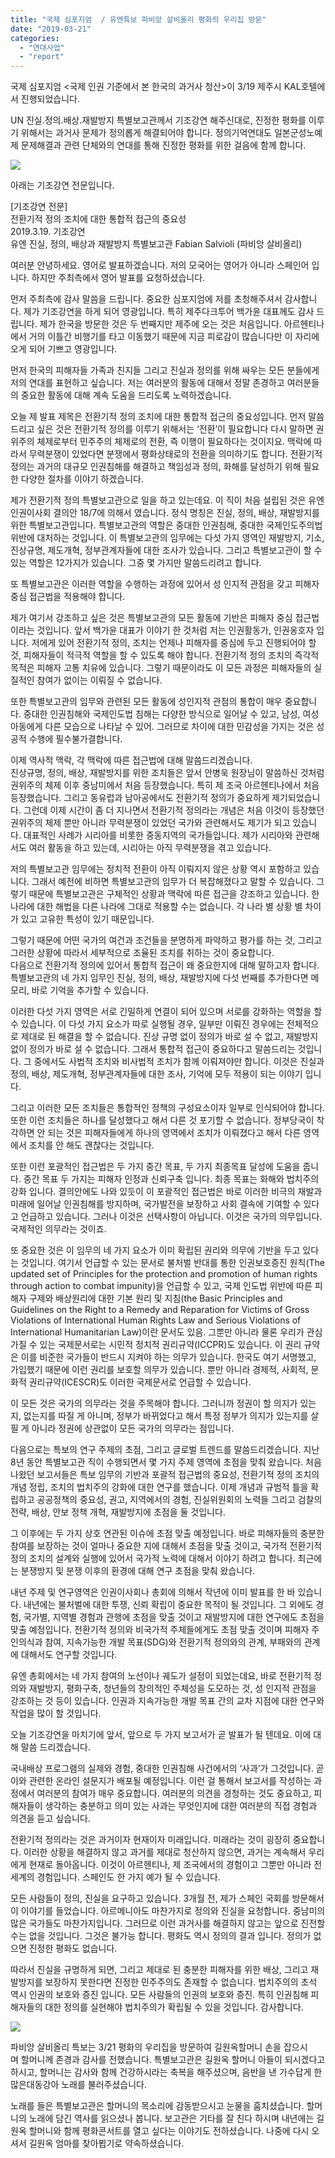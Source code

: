 ```yaml
---
title: "국제 심포지엄  / 유엔특보 파비앙 살비올리 평화의 우리집 방문"
date: "2019-03-21"
categories: 
  - "연대사업"
  - "report"
---
```


국제 심포지엄 <국제 인권 기준에서 본 한국의 과거사 청산>이 3/19 제주시 KAL호텔에서 진행되었습니다.

UN 진실.정의.배상.재발방지 특별보고관께서 기조강연 해주신대로, 진정한 평화를 이루기 위해서는 과거사 문제가 정의롭게 해결되어야 합니다. 정의기억연대도 일본군성노예제 문제해결과 관련 단체와의 연대를 통해 진정한 평화를 위한 걸음에 함께 합니다.

![](http://womenandwar.net/kr/wp-content/uploads/2019/03/55752296_2290038727906347_760120017806163968_o-1024x576.jpg)

아래는 기조강연 전문입니다.

\[기조강연 전문\]  
전환기적 정의 조치에 대한 통합적 접근의 중요성  
2019.3.19. 기조강연  
유엔 진실, 정의, 배상과 재발방지 특별보고관 Fabian Salvioli (파비앙 살비올리)

여러분 안녕하세요. 영어로 발표하겠습니다. 저의 모국어는 영어가 아니라 스페인어 입니다. 하지만 주최측에서 영어 발표를 요청하셨습니다.

먼저 주최측에 감사 말씀을 드립니다. 중요한 심포지엄에 저를 초청해주셔서 감사합니다. 제가 기조강연을 하게 되어 영광입니다. 특히 제주다크투어 백가윤 대표께도 감사 드립니다. 제가 한국을 방문한 것은 두 번째지만 제주에 오는 것은 처음입니다. 아르헨티나에서 거의 이틀간 비행기를 타고 이동했기 때문에 지금 피로감이 많습니다만 이 자리에 오게 되어 기쁘고 영광입니다.

  
먼저 한국의 피해자들 가족과 친지들 그리고 진실과 정의를 위해 싸우는 모든 분들에게 저의 연대를 표현하고 싶습니다. 저는 여러분의 활동에 대해서 정말 존경하고 여러분들의 중요한 활동에 대해 계속 도움을 드리도록 노력하겠습니다.

  
오늘 제 발표 제목은 전환기적 정의 조치에 대한 통합적 접근의 중요성입니다. 먼저 말씀드리고 싶은 것은 전환기적 정의를 이루기 위해서는 ‘전환’이 필요합니다 다시 말하면 권위주의 체제로부터 민주주의 체제로의 전환, 즉 이행이 필요하다는 것이지요. 맥락에 따라서 무력분쟁이 있었다면 분쟁에서 평화상태로의 전환을 의미하기도 합니다. 전환기적 정의는 과거의 대규모 인권침해를 해결하고 책임성과 정의, 화해를 달성하기 위해 필요한 다양한 절차를 이야기 하겠습니다.

제가 전환기적 정의 특별보고관으로 일을 하고 있는데요. 이 직이 처음 설립된 것은 유엔 인권이사회 결의안 18/7에 의해서 였습니다. 정식 명칭은 진실, 정의, 배상, 재발방지를 위한 특별보고관입니다. 특별보고관의 역할은 중대한 인권침해, 중대한 국제인도주의법 위반에 대처하는 것입니다. 이 특별보고관의 임무에는 다섯 가지 영역인 재발방지, 기소, 진상규명, 제도개혁, 정부관계자들에 대한 조사가 있습니다. 그리고 특별보고관이 할 수 있는 역할은 12가지가 있습니다. 그중 몇 가지만 말씀드리려고 합니다.

또 특별보고관은 이러한 역할을 수행하는 과정에 있어서 성 인지적 관점을 갖고 피해자 중심 접근법을 적용해야 합니다.

제가 여기서 강조하고 싶은 것은 특별보고관의 모든 활동에 기반은 피해자 중심 접근법이라는 것입니다. 앞서 백가윤 대표가 이야기 한 것처럼 저는 인권활동가, 인권옹호자 입니다. 저에게 있어 전환기적 정의, 조치는 언제나 피해자를 중심에 두고 진행되어야 할 것, 피해자들이 적극적 역할을 할 수 있도록 해야 합니다. 전환기적 정의 조치의 즉각적 목적은 피해자 고통 치유에 있습니다. 그렇기 때문이라도 이 모든 과정은 피해자들의 실질적인 참여가 없이는 이뤄질 수 없습니다.

  
또한 특별보고관의 임무와 관련된 모든 활동에 성인지적 관점의 통합이 매우 중요합니다. 중대한 인권침해와 국제인도법 침해는 다양한 방식으로 일어날 수 있고, 남성, 여성 아동에게 다른 모습으로 나타날 수 있어. 그러므로 차이에 대한 민감성을 가지는 것은 성공적 수행에 필수불가결합니다.

이제 역사적 맥락, 각 맥락에 따른 접근법에 대해 말씀드리겠습니다.  
진상규명, 정의, 배상, 재발방지를 위한 조치들은 앞서 안병욱 원장님이 말씀하신 것처럼 권위주의 체제 이후 중남미에서 처음 등장했습니다. 특히 제 조국 아르헨티나에서 처음 등장했습니다. 그리고 동유럽과 남아공에서도 전환기적 정의가 중요하게 제기되었습니다. 그런데 이제 시간이 좀 더 지나면서 전환기적 정의라는 개념은 처음 이것이 등장했던 권위주의 체제 뿐만 아니라 무력분쟁이 있었던 국가와 관련해서도 제기가 되고 있습니다. 대표적인 사례가 시리아를 비롯한 중동지역의 국가들입니다. 제가 시리아와 관련해서도 여러 활동을 하고 있는데, 시리아는 아직 무력분쟁을 겪고 있습니다.

저의 특별보고관 임무에는 정치적 전환이 아직 이뤄지지 않은 상황 역시 포함하고 있습니다. 그래서 예전에 비하면 특별보고관의 임무가 더 복잡해졌다고 말할 수 있습니다. 그렇기 때문에 특별보고관은 구체적인 상황과 맥락에 따른 접근을 강조하고 있습니다. 한 나라에 대한 해법을 다른 나라에 그대로 적용할 수는 없습니다. 각 나라 별 상황 별 차이가 있고 고유한 특성이 있기 때문입니다.

그렇기 때문에 어떤 국가의 여건과 조건들을 분명하게 파악하고 평가를 하는 것, 그리고 그러한 상황에 따라서 세부적으로 조율된 조치를 취하는 것이 중요합니다.  
다음으로 전환기적 정의에 있어서 통합적 접근이 왜 중요한지에 대해 말하고자 합니다. 특별보고관의 네 가지 임무인 진실, 정의, 배상, 재발방지에 다섯 번째를 추가한다면 메모리, 바로 기억을 추가할 수 있습니다.

  
이러한 다섯 가지 영역은 서로 긴밀하게 연결이 되어 있으며 서로를 강화하는 역할을 할 수 있습니다. 이 다섯 가지 요소가 따로 실행될 경우, 일부만 이뤄진 경우에는 전체적으로 제대로 된 해결을 할 수 없습니다. 진상 규명 없이 정의가 바로 설 수 없고, 재발방지 없이 정의가 바로 설 수 없습니다. 그래서 통합적 접근이 중요하다고 말씀드리는 것입니다. 그 중에서도 사법적 조치와 비사법적 조치가 함께 이뤄져야만 합니다. 이것은 진실과 정의, 배상, 제도개혁, 정부관계자들에 대한 조사, 기억에 모두 적용이 되는 이야기 입니다.

  
그리고 이러한 모든 조치들은 통합적인 정책의 구성요소이자 일부로 인식되어야 합니다. 또한 이런 조치들은 하나를 달성했다고 해서 다른 것 포기할 수 없습니다. 정부당국이 착각하면 안 되는 것은 피해자들에게 하나의 영역에서 조치가 이뤄졌다고 해서 다른 영역에서 조치를 안 해도 괜찮다는 것입니다.

  
또한 이런 포괄적인 접근법은 두 가지 중간 목표, 두 가지 최종목표 달성에 도움을 줍니다. 중간 목표 두 가지는 피해자 인정과 신뢰구축 입니다. 최종 목표는 화해와 법치주의 강화 입니다. 결의안에도 나와 있듯이 이 포괄적인 접근법은 바로 이러한 비극의 재발과 미래에 일어날 인권침해를 방지하며, 국가발전을 보장하고 사회 결속에 기여할 수 있다고 언급하고 있습니다. 그러나 이것은 선택사항이 아닙니다. 이것은 국가의 의무입니다. 국제적인 의무라는 것이죠.

  
또 중요한 것은 이 임무의 네 가지 요소가 이미 확립된 권리와 의무에 기반을 두고 있다는 것입니다. 여기서 언급할 수 있는 문서로 불처벌 반대를 통한 인권보호증진 원칙(The updated set of Principles for the protection and promotion of human rights through action to combat impunity)을 언급할 수 있고, 국제 인도법 위반에 따른 피해자 구제와 배상원리에 대한 기본 원리 및 지침(the Basic Principles and Guidelines on the Right to a Remedy and Reparation for Victims of Gross Violations of International Human Rights Law and Serious Violations of International Humanitarian Law)이란 문서도 있음. 그뿐만 아니라 물론 우리가 관심 가질 수 있는 국제문서로는 시민적 정치적 권리규약(ICCPR)도 있습니다. 이 권리 규약은 이를 비준한 국가들이 반드시 지켜야 하는 의무가 있습니다. 한국도 여기 서명했고, 가입했기 때문에 이런 권리를 보호할 의무가 있습니다. 뿐만 아니라 경제적, 사회적, 문화적 권리규약(ICESCR)도 이러한 국제문서로 언급할 수 있습니다.

  
이 모든 것은 국가의 의무라는 것을 주목해야 합니다. 그러니까 정권이 할 의지가 있는지, 없는지를 따질 게 아니며, 정부가 바뀌었다고 해서 특정 정부가 의지가 있는지를 살필 게 아니라 정권에 상관없이 모든 국가의 의무라는 점입니다.

  
다음으로는 특보의 연구 주제의 초점, 그리고 글로벌 트렌드를 말씀드리겠습니다. 지난 8년 동안 특별보고관 직이 수행되면서 몇 가지 주제 영역에 초점을 맞춰 왔습니다. 처음 나왔던 보고서들은 특보 임무의 기반과 포괄적 접근법의 중요성, 전환기적 정의 조치의 개념 정립, 조치의 법치주의 강화에 대한 연구를 했습니다. 이제 개념과 규범적 틀을 확립하고 공공정책의 중요성, 권고, 지역에서의 경험, 진실위원회의 노력들 그리고 검찰의 전략, 배상, 안보 정책 개혁, 재발방지에 초점을 둘 것입니다.

  
그 이후에는 두 가지 상호 연관된 이슈에 초점 맞출 예정입니다. 바로 피해자들의 충분한 참여를 보장하는 것이 얼마나 중요한 지에 대해서 초점을 맞출 것이고, 국가적 전환기적 정의 조치의 설계와 실행에 있어서 국가적 노력에 대해서 이야기 하려고 합니다. 최근에는 분쟁방지 및 분쟁 이후의 환경에 대해 연구 초점을 맞춰 왔습니다.

  
내년 주제 및 연구영역은 인권이사회나 총회에 의해서 작년에 이미 발표를 한 바 있습니다. 내년에는 불처벌에 대한 투쟁, 신뢰 확립이 중요한 목적이 될 것입니다. 그 외에도 경험, 국가별, 지역별 경험과 관행에 초점을 맞출 것이고 재발방지에 대한 연구에도 초점을 맞출 예정입니다. 전환기적 정의와 비국가적 주체들에게도 초점 맞출 것이며 피해자 주인의식과 참여, 지속가능한 개발 목표(SDG)와 전환기적 정의와의 관계, 부패와의 관계에 대해서도 연구할 것입니다.

  
유엔 총회에서는 네 가지 참여의 노선이나 궤도가 설정이 되었는데요, 바로 전환기적 정의와 재발방지, 평화구축, 청년들의 창의적인 주체성을 도모하는 것, 성 인지적 관점을 강조하는 것 등이 있습니다. 인권과 지속가능한 개발 목표 간의 교차 지점에 대한 연구와 작업을 많이 할 것입니다.

  
오늘 기조강연을 마치기에 앞서, 앞으로 두 가지 보고서가 곧 발표가 될 텐데요. 이에 대해 말씀 드리겠습니다.

  
국내배상 프로그램의 실제와 경험, 중대한 인권침해 사건에서의 ‘사과’가 그것입니다. 곧 이와 관련한 온라인 설문지가 배포될 예정입니다. 이런 걸 통해서 보고서를 작성하는 과정에서 여러분의 참여가 매우 중요합니다. 여러분의 의견을 경청하는 것도 중요하고, 피해자들이 생각하는 충분하고 의미 있는 사과는 무엇인지에 대한 여러분의 직접 경험과 의견을 듣고 싶습니다.

  
전환기적 정의라는 것은 과거이자 현재이자 미래입니다. 미래라는 것이 굉장히 중요합니다. 이러한 상황을 해결하지 않고 과거를 제대로 청산하지 않으면, 과거는 계속해서 우리에게 현재로 돌아옵니다. 이것이 아르헨티나, 제 조국에서의 경험이고 그뿐만 아니라 전 세계의 경험입니다. 스페인도 한 가지 예가 될 수 있습니다.

  
모든 사람들이 정의, 진실을 요구하고 있습니다. 3개월 전, 제가 스페인 국회를 방문해서 이 이야기를 들었습니다. 아르메니아도 마찬가지로 정의와 진실을 요청합니다. 중남미의 많은 국가들도 마찬가지입니다. 그러므로 이런 과거사를 해결하지 않고는 앞으로 진전할 수는 없을 것입니다. 그것은 불가능 합니다. 평화도 역시 정의의 결과 입니다. 정의가 없으면 진정한 평화도 없습니다.

  
따라서 진실을 규명하게 되면, 그리고 제대로 된 충분한 피해자를 위한 배상, 그리고 재발방지를 보장하지 못한다면 진정한 민주주의도 존재할 수 없습니다. 법치주의의 초석 역시 인권의 보호와 증진 입니다. 모든 사람들의 인권의 보호와 증진. 특히 인권침해 피해자들의 대한 정의를 실현해야 법치주의가 확립될 수 있을 것입니다. 감사합니다.

![](http://womenandwar.net/kr/wp-content/uploads/2019/03/55575707_2347994951898171_389504244702511104_n.jpg)

파비앙 살비올리 특보는 3/21 평화의 우리집을 방문하여 길원옥할머니 손을 잡으시며 할머니께 존경과 감사를 전했습니다. 특별보고관은 길원옥 할머니 아들이 되시겠다고 하시고, 할머니는 감사와 함께 건강하시라는 축복을 해주셨으며, 음반을 낸 가수답게 한많은대동강아 노래를 불러주셨습니다. 

노래를 들은 특별보고관은 할머니의 목소리에 감동받으시고 눈물을 훔치셨습니다. 할머니의 노래에 담긴 역사를 읽으셨나 봅니다. 보고관은 기타를 잘 친다 하시며 내년에는 길원옥 할머니와 함께 평화콘서트를 열고 싶다는 이야기도 전하셨습니다. 나중에 다시 오셔서 길원옥 엄마를 찾아뵙기로 약속하셨습니다.
